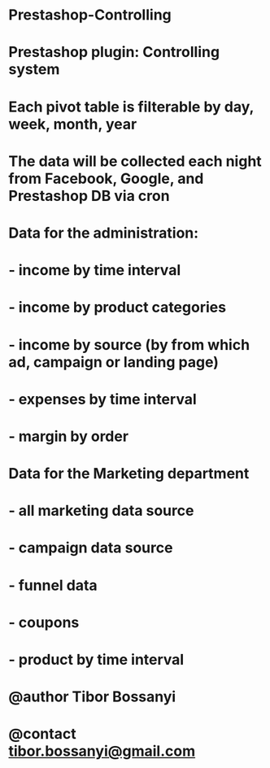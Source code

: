 # Prestashop-Controlling
# Prestashop plugin: Controlling system
# Each pivot table is filterable by day, week, month, year
# The data will be collected each night from Facebook, Google, and Prestashop DB via cron
# Data for the administration:
#   - income by time interval
#   - income by product categories
#   - income by source (by from which ad, campaign or landing page)
#   - expenses by time interval
#   - margin by order
# Data for the Marketing department
#   - all marketing data source
#   - campaign data source
#   - funnel data
#   - coupons
#   - product by time interval
#
# @author    Tibor Bossanyi
# @contact   tibor.bossanyi@gmail.com
